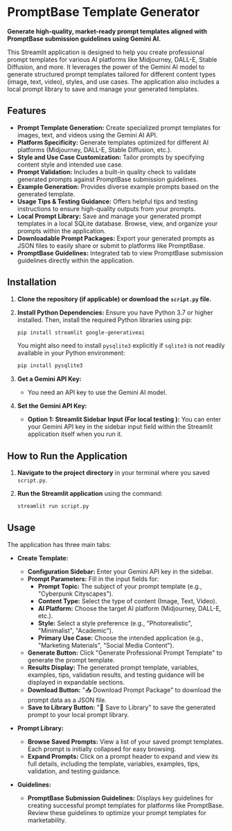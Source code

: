# PromptBase Template Generator

**Generate high-quality, market-ready prompt templates aligned with PromptBase submission guidelines using Gemini AI.**

This Streamlit application is designed to help you create professional prompt templates for various AI platforms like Midjourney, DALL-E, Stable Diffusion, and more. It leverages the power of the Gemini AI model to generate structured prompt templates tailored for different content types (image, text, video), styles, and use cases.  The application also includes a local prompt library to save and manage your generated templates.

## Features

*   **Prompt Template Generation:** Create specialized prompt templates for images, text, and videos using the Gemini AI API.
*   **Platform Specificity:** Generate templates optimized for different AI platforms (Midjourney, DALL-E, Stable Diffusion, etc.).
*   **Style and Use Case Customization:** Tailor prompts by specifying content style and intended use case.
*   **Prompt Validation:**  Includes a built-in quality check to validate generated prompts against PromptBase submission guidelines.
*   **Example Generation:**  Provides diverse example prompts based on the generated template.
*   **Usage Tips & Testing Guidance:** Offers helpful tips and testing instructions to ensure high-quality outputs from your prompts.
*   **Local Prompt Library:** Save and manage your generated prompt templates in a local SQLite database. Browse, view, and organize your prompts within the application.
*   **Downloadable Prompt Packages:** Export your generated prompts as JSON files to easily share or submit to platforms like PromptBase.
*   **PromptBase Guidelines:**  Integrated tab to view PromptBase submission guidelines directly within the application.

## Installation

1.  **Clone the repository (if applicable) or download the `script.py` file.**
2.  **Install Python Dependencies:**
    Ensure you have Python 3.7 or higher installed. Then, install the required Python libraries using pip:

    ```bash
    pip install streamlit google-generativeai
    ```
    You might also need to install `pysqlite3` explicitly if `sqlite3` is not readily available in your Python environment:
    ```bash
    pip install pysqlite3
    ```

3.  **Get a Gemini API Key:**
    *   You need an API key to use the Gemini AI model. 


4.  **Set the Gemini API Key:**
    *   **Option 1: Streamlit Sidebar Input (For local testing ):**
        You can enter your Gemini API key in the sidebar input field within the Streamlit application itself when you run it. 

## How to Run the Application

1.  **Navigate to the project directory** in your terminal where you saved `script.py`.
2.  **Run the Streamlit application** using the command:

    ```bash
    streamlit run script.py
    ```

## Usage

The application has three main tabs:

*   **Create Template:**
    *   **Configuration Sidebar:** Enter your Gemini API key in the sidebar.
    *   **Prompt Parameters:**  Fill in the input fields for:
        *   **Prompt Topic:**  The subject of your prompt template (e.g., "Cyberpunk Cityscapes").
        *   **Content Type:** Select the type of content (Image, Text, Video).
        *   **AI Platform:** Choose the target AI platform (Midjourney, DALL-E, etc.).
        *   **Style:** Select a style preference (e.g., "Photorealistic", "Minimalist", "Academic").
        *   **Primary Use Case:**  Choose the intended application (e.g., "Marketing Materials", "Social Media Content").
    *   **Generate Button:** Click "Generate Professional Prompt Template" to generate the prompt template.
    *   **Results Display:** The generated prompt template, variables, examples, tips, validation results, and testing guidance will be displayed in expandable sections.
    *   **Download Button:** "📥 Download Prompt Package" to download the prompt data as a JSON file.
    *   **Save to Library Button:** "💾 Save to Library" to save the generated prompt to your local prompt library.

*   **Prompt Library:**
    *   **Browse Saved Prompts:** View a list of your saved prompt templates. Each prompt is initially collapsed for easy browsing.
    *   **Expand Prompts:** Click on a prompt header to expand and view its full details, including the template, variables, examples, tips, validation, and testing guidance.

*   **Guidelines:**
    *   **PromptBase Submission Guidelines:** Displays key guidelines for creating successful prompt templates for platforms like PromptBase. Review these guidelines to optimize your prompt templates for marketability.
